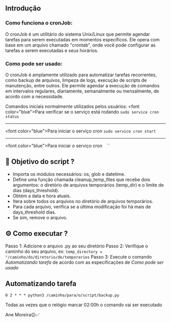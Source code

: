 ## Introdução
### Como funciona o cronJob:
O cronJob é um utilitário do sistema Unix/Linux que permite agendar tarefas para serem executadas em momentos específicos. Ele opera com base em um arquivo chamado "crontab", onde você pode configurar as tarefas a serem executadas e seus horários.

### Como pode ser usado:
O cronJob é amplamente utilizado para automatizar tarefas recorrentes, como backup de arquivos, limpeza de logs, execução de scripts de manutenção, entre outros. Ele permite agendar a execução de comandos em intervalos regulares, diariamente, semanalmente ou mensalmente, de acordo com a necessidade.

Comandos iniciais normalmente utilizados pelos usuários:
<font color=\"blue\">Para verificar se o serviço está rodando</font>
`sudo service cron status`
___________________________________________________________________________
<font color=\"blue\">Para iniciar o serviço cron</font>
`sudo service cron start`
___________________________________________________________________________
<font color=\"blue\">Para iniciar o serviço cron</font>
``
``
``

## 🔎 Objetivo do script ? 
- Importa os módulos necessários: os, glob e datetime.
- Define uma função chamada cleanup_temp_files que recebe dois argumentos: o diretório de arquivos temporários (temp_dir) e o limite de dias (days_threshold).
- Obtém a data e hora atuais.
- Itera sobre todos os arquivos no diretório de arquivos temporários.
- Para cada arquivo, verifica se a última modificação foi há mais de days_threshold dias.
- Se sim, remove o arquivo.

## ⚙️ Como executar ?  
Passo 1: Adicione o arquivo .py ao seu diretório 
Passo 2: Verifique o caminho do seu arquivo, ex: `temp_directory = "/caminho/do/diretorio/de/temporarios`
Passo 3: Execute o comando *Automatizando tarefa* de acordo com as especificações de *Como pode ser usado* 

## Automatizando tarefa
```
0 2 * * * python3 /caminho/para/o/script/backup.py

```
Todas as vezes que o relógio marcar 02:00h o comando vai ser executado


Ane Moreira😉✅
